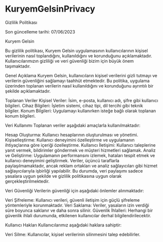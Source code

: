 # KuryemGelsinPrivacy
Gizlilik Politikası

Son güncelleme tarihi: 07/06/2023

Kuryem Gelsin

Bu gizlilik politikası, Kuryem Gelsin uygulamasının kullanıcılarının kişisel verilerinin nasıl toplandığını, kullanıldığını ve korunduğunu açıklamaktadır. Kullanıcılarımızın gizliliği ve veri güvenliği bizim için büyük önem taşımaktadır.

Genel Açıklama
Kuryem Gelsin, kullanıcıların kişisel verilerini gizli tutmayı ve verilerin güvenliğini sağlamayı taahhüt etmektedir. Bu politika, uygulama üzerinden toplanan verilerin nasıl kullanıldığını ve korunduğunu ayrıntılı bir şekilde açıklamaktadır.

Toplanan Veriler
Kişisel Veriler: İsim, e-posta, kullanıcı adı, şifre gibi kullanıcı bilgileri.
Cihaz Bilgileri: İşletim sistemi, cihaz tipi, dil tercihi gibi teknik bilgiler.
Konum Bilgileri: Uygulamayı kullanırken isteğe bağlı olarak toplanan konum bilgileri.

Veri Kullanımı
Toplanan veriler aşağıdaki amaçlarla kullanılmaktadır:

Hesap Oluşturma: Kullanıcı hesaplarının oluşturulması ve yönetimi.
Kişiselleştirme: Kullanıcı deneyimini özelleştirme ve uygulamanın ihtiyaçlarına göre içeriği özelleştirme.
Kullanıcı İletişimi: Kullanıcı taleplerine yanıt vermek, bildirimler göndermek ve müşteri hizmetleri sağlamak.
Analiz ve Geliştirme: Uygulamanın performansını izlemek, hataları tespit etmek ve kullanıcı deneyimini geliştirmek.
Veriler, üçüncü taraflarla paylaşılmamaktadır, ancak reklam ortakları ve analiz sağlayıcıları gibi hizmet sağlayıcılarıyla işbirliği yapılabilir. Bu durumda, veri paylaşımı sadece yasalara uygun şekilde ve gizlilik politikasına uygun olarak gerçekleştirilmektedir.

Veri Güvenliği
Verilerin güvenliği için aşağıdaki önlemler alınmaktadır:

Veri Şifreleme: Kullanıcı verileri, güvenli iletişim için güçlü şifreleme yöntemleriyle korunmaktadır.
Veri Saklama: Veriler, yasaların izin verdiği süre boyunca saklanır ve daha sonra silinir.
Güvenlik İhlalleri: Herhangi bir güvenlik ihlali durumunda, etkilenen kullanıcılar derhal bilgilendirilecektir.

Kullanıcı Hakları
Kullanıcılarımız aşağıdaki haklara sahiptir:

Veri Silme: Kullanıcılar, kişisel verilerinin silinmesini talep edebilirler.
